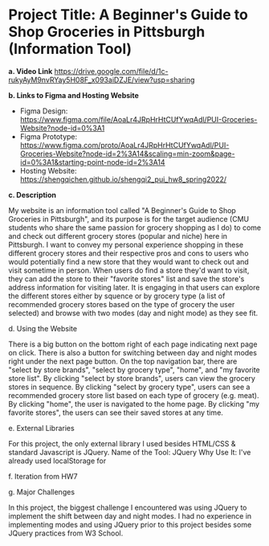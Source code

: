 # Project Title: A Beginner's Guide to Shop Groceries in Pittsburgh (Information Tool)

**a. Video Link**
https://drive.google.com/file/d/1c-rukyAyM9nvRYay5H08F_x093aiDZJE/view?usp=sharing

**b. Links to Figma and Hosting Website**

- Figma Design: https://www.figma.com/file/AoaLr4JRpHrHtCUfYwqAdl/PUI-Groceries-Website?node-id=0%3A1
- Figma Prototype: https://www.figma.com/proto/AoaLr4JRpHrHtCUfYwqAdl/PUI-Groceries-Website?node-id=2%3A14&scaling=min-zoom&page-id=0%3A1&starting-point-node-id=2%3A14
- Hosting Website: https://shengqichen.github.io/shengqi2_pui_hw8_spring2022/

**c. Description**

My website is an information tool called "A Beginner's Guide to Shop Groceries in Pittsburgh", and its purpose is for the target audience (CMU students who share the same passion for grocery shopping as I do) to come and check out different grocery stores (popular and niche) here in Pittsburgh. I want to convey my personal experience shopping in these different grocery stores and their respective pros and cons to users who would potentially find a new store that they would want to check out and visit sometime in person. When users do find a store they'd want to visit, they can add the store to their "favorite stores" list and save the store's address information for visiting later. It is engaging in that users can explore the different stores either by squence or by grocery type (a list of recommended grocery stores based on the type of grocery the user selected) and browse with two modes (day and night mode) as they see fit.

d. Using the Website

There is a big button on the bottom right of each page indicating next page on click. There is also a button for switching between day and night modes right under the next page button. On the top navigation bar, there are "select by store brands", "select by grocery type", "home", and "my favorite store list". By clicking "select by store brands", users can view the grocery stores in sequence. By clicking "select by grocery type", users can see a recommended grocery store list based on each type of grocery (e.g. meat). By clicking "home", the user is navigated to the home page. By clicking "my favorite stores", the users can see their saved stores at any time.

e. External Libraries

For this project, the only external library I used besides HTML/CSS & standard Javascript is JQuery. 
Name of the Tool: JQuery
Why Use It: I've already used localStorage for 

f. Iteration from HW7

g. Major Challenges

In this project, the biggest challenge I encountered was using JQuery to implement the shift between day and night modes. I had no experience in implementing modes and using JQuery prior to this project besides some JQuery practices from W3 School.
